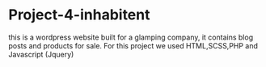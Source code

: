 # Project-4-inhabitent

this is a wordpress website built for a glamping company, it contains blog posts and products for sale. For this project we used 
HTML,SCSS,PHP and Javascript (Jquery)
